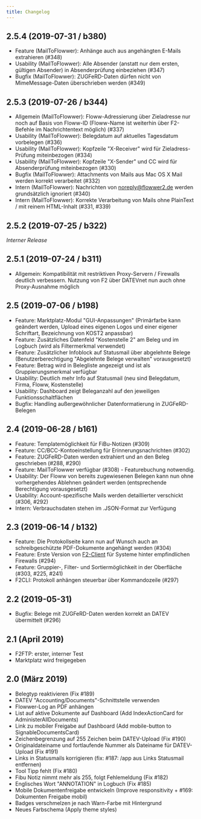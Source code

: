 ```yaml
---
title: Changelog
---
```


## 2.5.4 (2019-07-31 / b380)
* Feature (MailToFlowwer): Anhänge auch aus angehängten E-Mails extrahieren (#348)
* Usability (MailToFlowwer): Alle Absender (anstatt nur dem ersten, gültigen Absender) in Absenderprüfung einbeziehen (#347)
* Bugfix (MailToFlowwer): ZUGFeRD-Daten dürfen nicht von MimeMessage-Daten überschrieben werden (#349)

## 2.5.3 (2019-07-26 / b344)
* Allgemein (MailToFlowwer): Floww-Adressierung über Zieladresse nur noch auf Basis von Floww-ID (Floww-Name ist weiterhin über F2-Befehle im Nachrichtentext möglich) (#337)
* Usability (MailToFlowwer): Belegdatum auf aktuelles Tagesdatum vorbelegen (#336)
* Usability (MailToFlowwer): Kopfzeile "X-Receiver" wird für Zieladress-Prüfung miteinbezogen (#334)
* Usability (MailToFlowwer): Kopfzeile "X-Sender" und CC wird für Absenderprüfung miteinbezogen (#330)
* Bugfix (MailToFlowwer): Attachments von Mails aus Mac OS X Mail werden korrekt verarbeitet (#332)
* Intern (MailToFlowwer): Nachrichten von noreply@flowwer2.de werden grundsätzlich ignoriert (#340)
* Intern (MailToFlowwer): Korrekte Verarbeitung von Mails ohne PlainText / mit reinem HTML-Inhalt (#331, #339)

## 2.5.2 (2019-07-25 / b322)
_Interner Release_

## 2.5.1 (2019-07-24 / b311)
* Allgemein: Kompatibilität mit restriktiven Proxy-Servern / Firewalls deutlich verbessern. Nutzung von F2 über DATEVnet nun auch ohne Proxy-Ausnahme möglich

## 2.5 (2019-07-06 / b198)
* Feature: Marktplatz-Modul "GUI-Anpassungen" (Primärfarbe kann geändert werden, Upload eines eigenen Logos und einer eigener Schriftart, Bezeichnung von KOST2 anpassbar)
* Feature: Zusätzliches Datenfeld "Kostenstelle 2" am Beleg und im Logbuch (wird als Filtermerkmal verwendet)
* Feature: Zusätzlicher Infoblock auf Statusmail über abgelehnte Belege (Benutzerberechtigung "Abgelehnte Belege verwalten" vorausgesetzt)
* Feature: Betrag wird in Belegliste angezeigt und ist als Gruppierungsmerkmal verfügbar
* Usability: Deutlich mehr Info auf Statusmail (neu sind Belegdatum, Firma, Floww, Kostenstelle)
* Usability: Dashboard zeigt Beleganzahl auf den jeweiligen Funktionsschaltflächen
* Bugfix: Handling außergewöhnlicher Datenformatierung in ZUGFeRD-Belegen

## 2.4 (2019-06-28 / b161)
* Feature: Templatemöglichkeit für FiBu-Notizen (#309)
* Feature: CC/BCC-Kontoeinstellung für Erinnerungsnachrichten (#302)
* Feature: ZUGFeRD-Daten werden extrahiert und an den Beleg geschrieben (#288, #290)
* Feature: MailToFlowwer verfügbar (#308) - Featurebuchung notwendig.
* Usability: Der Floww von bereits zugewiesenen Belegen kann nun ohne vorhergehendes Ablehnen geändert werden (entsprechende Berechtigung vorausgesetzt)
* Usability: Account-spezifische Mails werden detaillierter verschickt (#306, #292)
* Intern: Verbrauchsdaten stehen im .JSON-Format zur Verfügung

## 2.3 (2019-06-14 / b132)
* Feature: Die Protokollseite kann nun auf Wunsch auch an schreibgeschützte PDF-Dokumente angehängt werden (#304)
* Feature: Erste Version von [F2-Client](https://client.flowwer2.de) für Systeme hinter empfindlichen Firewalls (#294)
* Feature: Gruppier-, Filter- und Sortiermöglichkeit in der Oberfläche (#303, #225, #241)
* F2CLI: Protokoll anhängen steuerbar über Kommandozeile (#297)

## 2.2 (2019-05-31)
* Bugfix: Belege mit ZUGFeRD-Daten werden korrekt an DATEV übermittelt (#296)

## 2.1 (April 2019)
* F2FTP: erster, interner Test
* Marktplatz wird freigegeben

## 2.0 (März 2019)
* Belegtyp reaktivieren (Fix #189)
* DATEV "Accounting/Documents"-Schnittstelle verwenden
* Flowwer-Log an PDF anhängen
* List auf aktive Dokumente auf Dashboard (Add IndexActionCard for AdministerAllDocuments)
* Link zu mobiler Freigabe auf Dashboard (Add mobile-button to SignableDocumentsCard)
* Zeichenbegrenzung auf 255 Zeichen beim DATEV-Upload (Fix #190)
* Originaldateiname und fortlaufende Nummer als Dateiname für DATEV-Upload (Fix #191)
* Links in Statusmails korrigieren (fix: #187: /app aus Links Statusmail entfernen)
* Tool Tipp fehlt (Fix #180)
* Fibu Notiz nimmt mehr als 255, folgt Fehlemeldung (Fix #182)
* Englisches Wort "ANNOTATION" in Logbuch (Fix #185)
* Mobile Dokumentenfreigabe entwickeln (Improve responsitivity + #169: Dokumenten Freigabe mobil)
* Badges verschmelzen je nach Warn-Farbe mit Hintergrund
* Neues Farbschema (Apply theme styles)